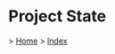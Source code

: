 
<h1>Project State</h1>

<p>> <a href="../../../README.md">Home</a> > <a href="./index.md">Index</a></p>

</br>


